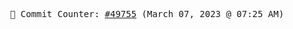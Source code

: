 <p align="center">
    <samp>
        📮 Commit Counter: <a href="https://github.com/Javascript-void0/Javascript-void0/commits/main">#49755</a> (March 07, 2023 @ 07:25 AM)
    </samp>
</p>